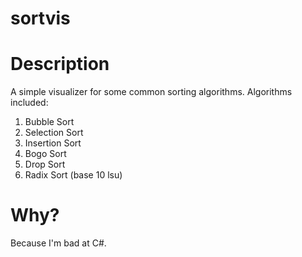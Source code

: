 # sortvis
# Description
A simple visualizer for some common sorting algorithms.
Algorithms included:
1. Bubble Sort
2. Selection Sort
3. Insertion Sort
4. Bogo Sort
5. Drop Sort
6. Radix Sort (base 10 lsu)
# Why?
Because I'm bad at C#.
